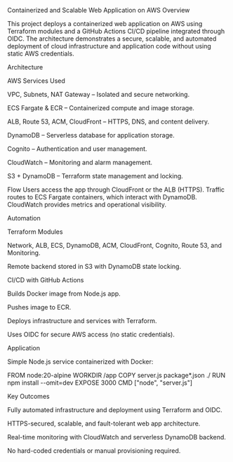 Containerized and Scalable Web Application on AWS
Overview

This project deploys a containerized web application on AWS using Terraform modules and a GitHub Actions CI/CD pipeline integrated through OIDC.
The architecture demonstrates a secure, scalable, and automated deployment of cloud infrastructure and application code without using static AWS credentials.

Architecture

AWS Services Used

VPC, Subnets, NAT Gateway – Isolated and secure networking.

ECS Fargate & ECR – Containerized compute and image storage.

ALB, Route 53, ACM, CloudFront – HTTPS, DNS, and content delivery.

DynamoDB – Serverless database for application storage.

Cognito – Authentication and user management.

CloudWatch – Monitoring and alarm management.

S3 + DynamoDB – Terraform state management and locking.

Flow
Users access the app through CloudFront or the ALB (HTTPS).
Traffic routes to ECS Fargate containers, which interact with DynamoDB.
CloudWatch provides metrics and operational visibility.

Automation

Terraform Modules

Network, ALB, ECS, DynamoDB, ACM, CloudFront, Cognito, Route 53, and Monitoring.

Remote backend stored in S3 with DynamoDB state locking.

CI/CD with GitHub Actions

Builds Docker image from Node.js app.

Pushes image to ECR.

Deploys infrastructure and services with Terraform.

Uses OIDC for secure AWS access (no static credentials).

Application

Simple Node.js service containerized with Docker:

FROM node:20-alpine
WORKDIR /app
COPY server.js package*.json ./
RUN npm install --omit=dev
EXPOSE 3000
CMD ["node", "server.js"]

Key Outcomes

Fully automated infrastructure and deployment using Terraform and OIDC.

HTTPS-secured, scalable, and fault-tolerant web app architecture.

Real-time monitoring with CloudWatch and serverless DynamoDB backend.

No hard-coded credentials or manual provisioning required.
